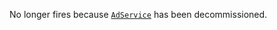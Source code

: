 No longer fires because [`AdService`](https://create.roblox.com/docs/reference/engine/classes/AdService) has been decommissioned.